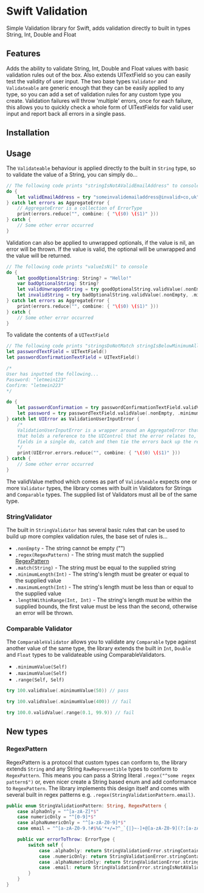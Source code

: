 # Swift Validation
Simple Validation library for Swift, adds validation directly to built in types String, Int, Double and Float

## Features
Adds the ability to validate String, Int, Double and Float values with basic validation rules out of the box. Also extends UITextField so you can easily test the validity of user input. The two base types `Validator` and `Validateable` are generic enough that they can be easily applied to any type, so you can add a set of validation rules for any custom type you create. Validation failures will throw 'multiple' errors, once for each failure, this allows you to quickly check a whole form of UITextFields for valid user input and report back all errors in a single pass.

## Installation

## Usage
The `Validateable` behaviour is applied directly to the built in `String` type, so to validate the value of a String, you can simply do...
```swift
// The following code prints "stringIsNotAValidEmailAddress" to console
do {
    let validEmailAddress = try "someinvalidemailaddress@invalid>co,uk".validValue(.nonEmpty, .regex(StringValidationPattern.email))
} catch let errors as AggregateError {
    // AggregateError is a collection of ErrorType
    print(errors.reduce("", combine: { "\($0) \($1)" }))
} catch {
    // Some other error occurred
}
```

Validation can also be applied to unwrapped optionals, if the value is nil, an error will be thrown. If the value is valid, the optional will be unwrapped and the value will be returned.
```swift
// The following code prints "valueIsNil" to console
do {
    let goodOptionalString: String? = "Hello!"
    var badOptionalString: String?
    let validUnwrappedString = try goodOptionalString.validValue(.nonEmpty, .minimumLength(5)) // Passes
    let invalidString = try badOptionalString.validValue(.nonEmpty, .minimumLength(5)) // Fails because nil
} catch let errors as AggregateError {
    print(errors.reduce("", combine: { "\($0) \($1)" }))
} catch {
    // Some other error occurred
}
```

To validate the contents of a `UITextField`

```swift
// The following code prints "stringsDoNotMatch stringIsBelowMinimumAllowedLength(12)" to console
let passwordTextField = UITextField()
let passwordConfirmationTextField = UITextField()

/*
User has inputted the following...
Password: "letmein123"
Confirm: "letmein223"
*/

do {
    let passwordConfirmation = try passwordConfirmationTextField.validValue(.nonEmpty)
    let password = try passwordTextField.validValue(.nonEmpty, .minimumLength(12), .match(passwordConfirmation))
} catch let UIError as ValidationUserInputError {
    /*
    ValidationUserInputError is a wrapper around an AggregateError that also has a UIElement property
    that holds a reference to the UIControl that the error relates to, this allows you to check multiple
    fields in a single do, catch and then tie the errors back up the relevant UIControl later.
    */
    print(UIError.errors.reduce("", combine: { "\($0) \($1)" }))
} catch {
    // Some other error occurred
}
```

The validValue method which comes as part of `Validateable` expects one or more `Validator` types, the library comes with built in Validators for Strings and `Comparable` types. The supplied list of Validators must all be of the same type.

### StringValidator

The built in `StringValidator` has several basic rules that can be used to build up more complex validation rules, the base set of rules is...

- `.nonEmpty` - The string cannot be empty ("")
- `.regex(RegexPattern)` - The string must match the supplied [RegexPattern](#regexpattern)
- `.match(String)` - The string must be equal to the supplied string
- `.minimumLength(Int)` - The string's length must be greater or equal to the supplied value
- `.maximumLength(Int)` - The string's length must be less than or equal to the supplied value
- `.lengthWithinRange(Int, Int)` - The string's length must be within the supplied bounds, the first value must be less than the second, otherwise an error will be thrown.

### Comparable Validator

The `ComparableValidator` allows you to validate any `Comparable` type against another value of the same type, the library extends the built in `Int`, `Double` and `Float` types to be validateable using ComparableValidators.

- `.minimumValue(Self)`
- `.maximumValue(Self)`
- `.range(Self, Self)`

```swift
try 100.validValue(.minimumValue(50)) // pass

try 100.validValue(.minimumValue(400)) // fail

try 100.0.validValue(.range(0.1, 99.9)) // fail
```

## New types

### RegexPattern

RegexPattern is a protocol that custom types can conform to, the library extends `String` and any String `RawRepresentible` types to conform to `RegexPattern`. This means you can pass a String literal `.regex("^some regex pattern$")` or, even nicer create a String based enum and add conformance to `RegexPattern`. The library implements this design itself and comes with several built in regex patterns e.g. `.regex(StringValidationPattern.email)`.

```swift
public enum StringValidationPattern: String, RegexPattern {
    case alphaOnly = "^[a-zA-Z]*$"
    case numericOnly = "^[0-9]*$"
    case alphaNumericOnly = "^[a-zA-Z0-9]*$"
    case email = "^[a-zA-Z0-9.!#$%&'*+/=?^_`{|}~-]+@[a-zA-Z0-9](?:[a-zA-Z0-9-]{0,61}[a-zA-Z0-9])?(?:\\.[a-zA-Z0-9](?:[a-zA-Z0-9-]{0,61}[a-zA-Z0-9])?)*$"

    public var errorToThrow: ErrorType {
        switch self {
            case .alphaOnly: return StringValidationError.stringContainsNonAlphaCharacters
            case .numericOnly: return StringValidationError.stringContainsNonNumericCharacters
            case .alphaNumericOnly: return StringValidationError.stringContainsNonAlphaNumericCharacters
            case .email: return StringValidationError.stringIsNotAValidEmailAddress
        }
    }
}
```
